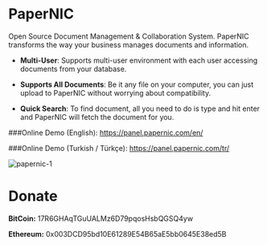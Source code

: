 PaperNIC 
========
Open Source Document Management & Collaboration System. PaperNIC transforms the way your business manages documents and information.

- **Multi-User**:  Supports multi-user environment with each user accessing documents from your database.

- **Supports All Documents**: Be it any file on your computer, you can just upload to PaperNIC without worrying about compatibility.

- **Quick Search**: To find document, all you need to do is type and hit enter and PaperNIC will fetch the document for you.

###Online Demo (English): https://panel.papernic.com/en/

###Online Demo (Turkish / Türkçe): https://panel.papernic.com/tr/

![papernic-1](https://www.papernic.com/images/mac1.png "PaperNIC")

Donate
========
**BitCoin:** 17R6GHAqTGuUALMz6D79pqosHsbQGSQ4yw

**Ethereum:** 0x003DCD95bd10E61289E54B65aE5bb0645E38ed5B
